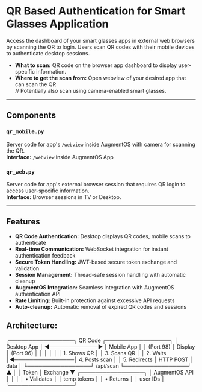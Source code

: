 # QR Based Authentication for Smart Glasses Application

Access the dashboard of your smart glasses apps in external web browsers by scanning the QR to login. Users scan QR codes with their mobile devices to authenticate desktop sessions.

- **What to scan:** QR code on the browser app dashboard to display user-specific information.
- **Where to get the scan from:** Open webview of your desired app that can scan the QR  
  // Potentially also scan using camera-enabled smart glasses.

---

## Components

### `qr_mobile.py`  
Server code for app's `/webview` inside AugmentOS with camera for scanning the QR.  
**Interface:** `/webview` inside AugmentOS App

### `qr_web.py`  
Server code for app's external browser session that requires QR login to access user-specific information.  
**Interface:** Browser sessions in TV or Desktop.

---

## Features

- **QR Code Authentication:** Desktop displays QR codes, mobile scans to authenticate
- **Real-time Communication:** WebSocket integration for instant authentication feedback
- **Secure Token Handling:** JWT-based secure token exchange and validation
- **Session Management:** Thread-safe session handling with automatic cleanup
- **AugmentOS Integration:** Seamless integration with AugmentOS authentication API
- **Rate Limiting:** Built-in protection against excessive API requests
- **Auto-cleanup:** Automatic removal of expired QR codes and sessions


## Architecture:

┌─────────────────┐    QR Code     ┌─────────────────┐
│   Desktop App   │ ◄─────────────► │   Mobile App    │
│   (Port 98)     │    Display      │   (Port 96)     │
│                 │                 │                 │
│  1. Shows QR    │                 │  3. Scans QR    │
│  2. Waits       │◄────────────────│  4. Posts scan  │
│  5. Redirects   │   HTTP POST     │     data        │
└─────────────────┘  /api/scan      └─────────────────┘
                                             ▲
                                             │
                                             │ Token
                                             │ Exchange
                                             ▼
                                    ┌─────────────────┐
                                    │  AugmentOS API  │
                                    │                 │
                                    │ • Validates     │
                                    │   temp tokens   │
                                    │ • Returns       │
                                    │   user IDs      │
                                    └─────────────────┘


